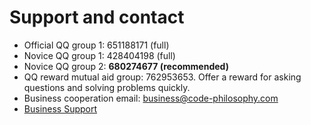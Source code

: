 # Support and contact

- Official QQ group 1: 651188171 (full)
- Novice QQ group 1: 428404198 (full)
- Novice QQ group 2: **680274677 (recommended)**
- QQ reward mutual aid group: 762953653. Offer a reward for asking questions and solving problems quickly.
- Business cooperation email: business@code-philosophy.com
- [Business Support](/en/other/business.md)